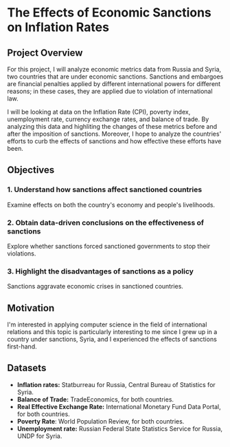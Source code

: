 # The Effects of Economic Sanctions on Inflation Rates
## Project Overview
For this project, I will analyze economic metrics data from Russia and Syria, two countries that are under economic sanctions. Sanctions and embargoes are financial penalties applied by different international powers for different reasons; in these cases, they are applied due to violation of international law.

I will be looking at data on the Inflation Rate (CPI), poverty index, unemployment rate, currency exchange rates, and balance of trade. By analyzing this data and highliting the changes of these metrics before and after the imposition of sanctions. Moreover, I hope to analyze the countries' efforts to curb the effects of sanctions and how effective these efforts have been.


## Objectives
### 1. Understand how sanctions affect sanctioned countries
Examine effects on both the country's economy and people's livelihoods.

### 2. Obtain data-driven conclusions on the effectiveness of sanctions
Explore whether sanctions forced sanctioned governments to stop their violations.

### 3. Highlight the disadvantages of sanctions as a policy
Sanctions aggravate economic crises in sanctioned countries.

## Motivation
I'm interested in applying computer science in the field of international relations and this topic is particularly interesting to me since I grew up in a country under sanctions, Syria, and I experienced the effects of sanctions first-hand.

## Datasets
- **Inflation rates:** Statburreau for Russia, Central Bureau of Statistics for Syria.
- **Balance of Trade:** TradeEconomics, for both countries.
- **Real Effective Exchange Rate:** International Monetary Fund Data Portal, for both countries.
- **Poverty Rate**: World Population Review, for both countries.
- **Unemployment rate:**  Russian Federal State Statistics Service for Russia, UNDP for Syria.

   




